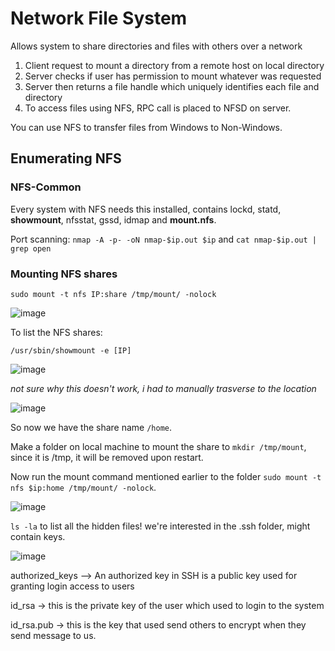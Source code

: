 # Network File System

Allows system to share directories and files with others over a network

1. Client request to mount a directory from a remote host on local directory
2. Server checks if user has permission to mount whatever was requested
3. Server then returns a file handle which uniquely identifies each file and directory
4. To access files using NFS, RPC call is placed to NFSD on server.

You can use NFS to transfer files from Windows to Non-Windows.

## Enumerating NFS

### NFS-Common

Every system with NFS needs this installed, contains lockd, statd, **showmount**, nfsstat, gssd, idmap and **mount.nfs**.

Port scanning: 
``nmap -A -p- -oN nmap-$ip.out $ip`` and ``cat nmap-$ip.out | grep open``

### Mounting NFS shares

``sudo mount -t nfs IP:share /tmp/mount/ -nolock``

![image](https://user-images.githubusercontent.com/80155116/111902307-d3a36280-8aa1-11eb-82f9-e9b9d4446c77.png)

To list the NFS shares:

``/usr/sbin/showmount -e [IP]``

![image](https://user-images.githubusercontent.com/80155116/111902720-a788e100-8aa3-11eb-813d-2cf85294b561.png)

*not sure why this doesn't work, i had to manually trasverse to the location*

![image](https://user-images.githubusercontent.com/80155116/111902742-bb344780-8aa3-11eb-9e7d-249fd1f9fec1.png)

So now we have the share name ``/home``.

Make a folder on local machine to mount the share to ``mkdir /tmp/mount``, since it is /tmp, it will be removed upon restart.

Now run the mount command mentioned earlier to the folder ``sudo mount -t nfs $ip:home /tmp/mount/ -nolock``.

![image](https://user-images.githubusercontent.com/80155116/111902863-50cfd700-8aa4-11eb-911f-f58f82317d03.png)

``ls -la`` to list all the hidden files! we're interested in the .ssh folder, might contain keys.

![image](https://user-images.githubusercontent.com/80155116/111903015-fd11bd80-8aa4-11eb-8624-81a4b8ca6bb9.png)

authorized_keys —> An authorized key in SSH is a public key used for granting login access to users

id_rsa → this is the private key of the user which used to login to the system

id_rsa.pub → this is the key that used send others to encrypt when they send message to us.



